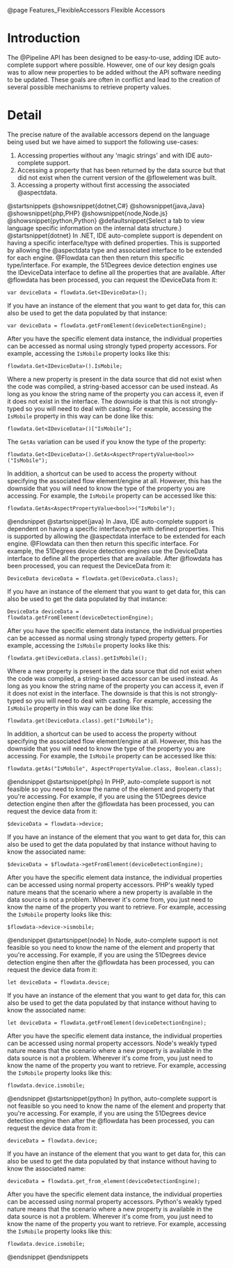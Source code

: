 @page Features_FlexibleAccessors Flexible Accessors

# Introduction

The @Pipeline API has been designed to be easy-to-use, adding IDE auto-complete support where possible. 
However, one of our key design goals was to allow new properties to be added without the API software 
needing to be updated. These goals are often in conflict and lead to the creation of several possible 
mechanisms to retrieve property values.

# Detail

The precise nature of the available accessors depend on the language being used but we have aimed 
to support the following use-cases:

1. Accessing properties without any 'magic strings' and with IDE auto-complete support.
2. Accessing a property that has been returned by the data source but that did not exist when the 
current version of the @flowelement was built.
3. Accessing a property without first accessing the associated @aspectdata.  

@startsnippets
@showsnippet{dotnet,C#}
@showsnippet{java,Java}
@showsnippet{php,PHP}
@showsnippet{node,Node.js}
@showsnippet{python,Python}
@defaultsnippet{Select a tab to view language specific information on the internal data structure.}
@startsnippet{dotnet}
In .NET, IDE auto-complete support is dependent on having a specific interface/type with defined properties.
This is supported by allowing the @aspectdata type and associated interface to be extended for each engine.
@Flowdata can then then return this specific type/interface.
For example, the 51Degrees device detection engines use the IDeviceData interface to define all 
the properties that are available.
After @flowdata has been processed, you can request the IDeviceData from it:

```{cs}
var deviceData = flowdata.Get<IDeviceData>();
```

If you have an instance of the element that you want to get data for, this can also be used to 
get the data populated by that instance:

```{cs}
var deviceData = flowdata.getFromElement(deviceDetectionEngine);
```

After you have the specific element data instance, the individual properties can be accessed as 
normal using strongly typed property accessors. For example, accessing the `IsMobile` property looks like this:

```{cs}
flowdata.Get<IDeviceData>().IsMobile;
```

Where a new property is present in the data source that did not exist when the code was compiled, 
a string-based accessor can be used instead. As long as you know the string name of the property you 
can access it, even if it does not exist in the interface. The downside is that this is not strongly-typed 
so you will need to deal with casting. For example, accessing the `IsMobile` property in this way 
can be done like this:

```{cs}
flowdata.Get<IDeviceData>()["IsMobile"];
```

The `GetAs` variation can be used if you know the type of the property:

```{cs}
flowdata.Get<IDeviceData>().GetAs<AspectPropertyValue<bool>>("IsMobile");
```

In addition, a shortcut can be used to access the property without specifying the associated flow 
element/engine at all. However, this has the downside that you will need to know the type of the property 
you are accessing. For example, the `IsMobile` property can be accessed like this:

```{cs}
flowdata.GetAs<AspectPropertyValue<bool>>("IsMobile");
```
@endsnippet
@startsnippet{java}
In Java, IDE auto-complete support is dependent on having a specific interface/type with defined properties.
This is supported by allowing the @aspectdata interface to be extended for each engine.
@Flowdata can then then return this specific interface.
For example, the 51Degrees device detection engines use the DeviceData interface to define all the 
properties that are available.
After @flowdata has been processed, you can request the DeviceData from it:

```{java}
DeviceData deviceData = flowdata.get(DeviceData.class);
```

If you have an instance of the element that you want to get data for, this can also be used to get 
the data populated by that instance:

```{java}
DeviceData deviceData = flowdata.getFromElement(deviceDetectionEngine);
```

After you have the specific element data instance, the individual properties can be accessed as normal 
using strongly typed property getters. For example, accessing the `IsMobile` property looks like this:

```{java}
flowdata.get(DeviceData.class).getIsMobile();
```

Where a new property is present in the data source that did not exist when the code was compiled, 
a string-based accessor can be used instead. As long as you know the string name of the property you can access it, 
even if it does not exist in the interface. The downside is that this is not strongly-typed so you will need to 
deal with casting. For example, accessing the `IsMobile` property in this way can be done like this:

```{java}
flowdata.get(DeviceData.class).get("IsMobile");
```

In addition, a shortcut can be used to access the property without specifying the associated flow element/engine at all. 
However, this has the downside that you will need to know the type of the property you are accessing. 
For example, the `IsMobile` property can be accessed like this:

```{java}
flowdata.getAs("IsMobile", AspectPropertyValue.class, Boolean.class);
```
@endsnippet
@startsnippet{php}
In PHP, auto-complete support is not feasible so you need to know the name of the element and property that you're accessing.
For example, if you are using the 51Degrees device detection engine then after the @flowdata has been processed, 
you can request the device data from it:

```{php}
$deviceData = flowdata->device;
```

If you have an instance of the element that you want to get data for, this can also be used to get the 
data populated by that instance without having to know the associated name:

```{php}
$deviceData = $flowdata->getFromElement(deviceDetectionEngine);
```

After you have the specific element data instance, the individual properties can be accessed using normal property accessors. 
PHP's weakly typed nature means that the scenario where a new property is available in the data source is not a problem. 
Wherever it's come from, you just need to know the name of the property you want to retrieve. For example, 
accessing the `IsMobile` property looks like this:

```{php}
$flowdata->device->ismobile;
```
@endsnippet
@startsnippet{node}
In Node, auto-complete support is not feasible so you need to know the name of the element and property that 
you're accessing.
For example, if you are using the 51Degrees device detection engine then after the @flowdata has been processed, 
you can request the device data from it:

```{js}
let deviceData = flowdata.device;
```

If you have an instance of the element that you want to get data for, this can also be used to get the data
populated by that instance without having to know the associated name:

```{js}
let deviceData = flowdata.getFromElement(deviceDetectionEngine);
```

After you have the specific element data instance, the individual properties can be accessed using normal 
property accessors. 
Node's weakly typed nature means that the scenario where a new property is available in the data source is 
not a problem. 
Wherever it's come from, you just need to know the name of the property you want to retrieve. For example, 
accessing the `IsMobile` property looks like this:

```{js}
flowdata.device.ismobile;
```
@endsnippet
@startsnippet{python}
In python, auto-complete support is not feasible so you need to know the name of the element and property that you're accessing.
For example, if you are using the 51Degrees device detection engine then after the @flowdata has been processed, 
you can request the device data from it:

```{python}
deviceData = flowdata.device;
```

If you have an instance of the element that you want to get data for, this can also be used to get the 
data populated by that instance without having to know the associated name:

```{python}
deviceData = flowdata.get_from_element(deviceDetectionEngine);
```

After you have the specific element data instance, the individual properties can be accessed using normal property accessors. 
Python's weakly typed nature means that the scenario where a new property is available in the data source is not a problem. 
Wherever it's come from, you just need to know the name of the property you want to retrieve. For example, 
accessing the `IsMobile` property looks like this:

```{python}
flowdata.device.ismobile;
```
@endsnippet
@endsnippets